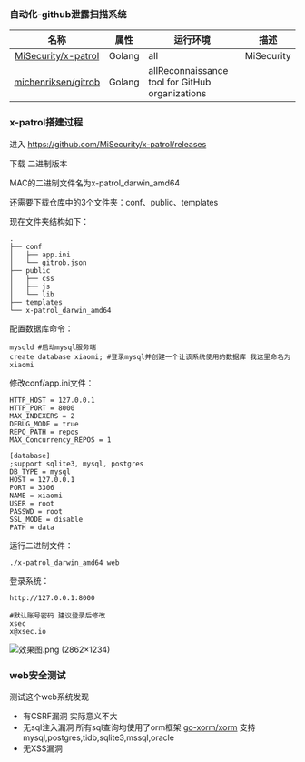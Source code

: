 ### 自动化-github泄露扫描系统

|名称|属性|运行环境|描述|
|:-------------:|--|--|-----|
|[MiSecurity/x-patrol](https://github.com/MiSecurity/x-patrol/)|Golang|all|MiSecurity|
|[michenriksen/gitrob](https://github.com/michenriksen/gitrob)|Golang|allReconnaissance tool for GitHub organizations|

### x-patrol搭建过程

进入 https://github.com/MiSecurity/x-patrol/releases

下载 二进制版本

MAC的二进制文件名为x-patrol_darwin_amd64

还需要下载仓库中的3个文件夹：conf、public、templates

现在文件夹结构如下：
```
.
├── conf
│   ├── app.ini
│   └── gitrob.json
├── public
│   ├── css
│   ├── js
│   └── lib
├── templates
└── x-patrol_darwin_amd64
```

配置数据库命令：
```
mysqld #启动mysql服务端
create database xiaomi; #登录mysql并创建一个让该系统使用的数据库 我这里命名为xiaomi
```

修改conf/app.ini文件：
```
HTTP_HOST = 127.0.0.1
HTTP_PORT = 8000
MAX_INDEXERS = 2
DEBUG_MODE = true
REPO_PATH = repos
MAX_Concurrency_REPOS = 1

[database]
;support sqlite3, mysql, postgres
DB_TYPE = mysql
HOST = 127.0.0.1
PORT = 3306
NAME = xiaomi
USER = root
PASSWD = root
SSL_MODE = disable
PATH = data
```

运行二进制文件：
```
./x-patrol_darwin_amd64 web
```

登录系统：
```
http://127.0.0.1:8000

#默认账号密码 建议登录后修改
xsec
x@xsec.io
```

![效果图.png (2862×1234)](https://camo.githubusercontent.com/6f66528be6b1a80300ba103995f71a69fb629335/68747470733a2f2f696d61676573322e696d67626f782e636f6d2f39372f65342f5676776f364450555f6f2e706e67)


### web安全测试

测试这个web系统发现
* 有CSRF漏洞 实际意义不大
* 无sql注入漏洞 所有sql查询均使用了orm框架 [go-xorm/xorm](https://github.com/go-xorm/xorm) 支持 mysql,postgres,tidb,sqlite3,mssql,oracle
* 无XSS漏洞
